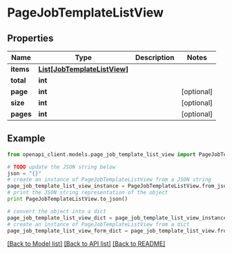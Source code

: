 # PageJobTemplateListView


## Properties
Name | Type | Description | Notes
------------ | ------------- | ------------- | -------------
**items** | [**List[JobTemplateListView]**](JobTemplateListView.md) |  | 
**total** | **int** |  | 
**page** | **int** |  | [optional] 
**size** | **int** |  | [optional] 
**pages** | **int** |  | [optional] 

## Example

```python
from openapi_client.models.page_job_template_list_view import PageJobTemplateListView

# TODO update the JSON string below
json = "{}"
# create an instance of PageJobTemplateListView from a JSON string
page_job_template_list_view_instance = PageJobTemplateListView.from_json(json)
# print the JSON string representation of the object
print PageJobTemplateListView.to_json()

# convert the object into a dict
page_job_template_list_view_dict = page_job_template_list_view_instance.to_dict()
# create an instance of PageJobTemplateListView from a dict
page_job_template_list_view_form_dict = page_job_template_list_view.from_dict(page_job_template_list_view_dict)
```
[[Back to Model list]](../README.md#documentation-for-models) [[Back to API list]](../README.md#documentation-for-api-endpoints) [[Back to README]](../README.md)


